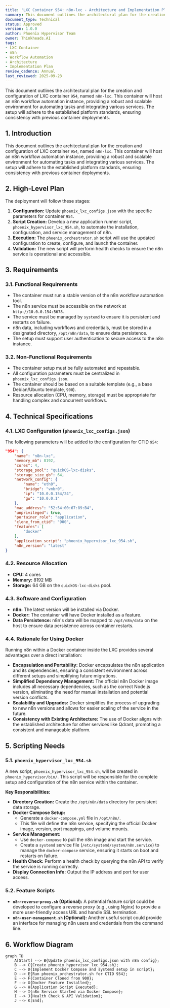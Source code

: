 ```yaml
---
title: 'LXC Container 954: n8n-lxc - Architecture and Implementation Plan'
summary: This document outlines the architectural plan for the creation and configuration of LXC container 954.
document_type: Technical
status: Approved
version: 1.0.0
author: Phoenix Hypervisor Team
owner: Thinkheads.AI
tags:
- LXC Container
- n8n
- Workflow Automation
- Architecture
- Implementation Plan
review_cadence: Annual
last_reviewed: 2025-09-23
---
```

This document outlines the architectural plan for the creation and configuration of LXC container `954`, named `n8n-lxc`. This container will host an n8n workflow automation instance, providing a robust and scalable environment for automating tasks and integrating various services. The setup will adhere to the established platform standards, ensuring consistency with previous container deployments.

## 1. Introduction

This document outlines the architectural plan for the creation and configuration of LXC container `954`, named `n8n-lxc`. This container will host an n8n workflow automation instance, providing a robust and scalable environment for automating tasks and integrating various services. The setup will adhere to the established platform standards, ensuring consistency with previous container deployments.

## 2. High-Level Plan

The deployment will follow these stages:

1.  **Configuration:** Update `phoenix_lxc_configs.json` with the specific parameters for container `954`.
2.  **Script Creation:** Develop a new application runner script, `phoenix_hypervisor_lxc_954.sh`, to automate the installation, configuration, and service management of n8n.
3.  **Execution:** The `phoenix_orchestrator.sh` script will use the updated configuration to create, configure, and launch the container.
4.  **Validation:** The new script will perform health checks to ensure the n8n service is operational and accessible.

## 3. Requirements

### 3.1. Functional Requirements

- The container must run a stable version of the n8n workflow automation tool.
- The n8n service must be accessible on the network at `http://10.0.0.154:5678`.
- The service must be managed by `systemd` to ensure it is persistent and restarts on failure.
- n8n data, including workflows and credentials, must be stored in a designated directory, `/opt/n8n/data`, to ensure data persistence.
- The setup must support user authentication to secure access to the n8n instance.

### 3.2. Non-Functional Requirements

- The container setup must be fully automated and repeatable.
- All configuration parameters must be centralized in `phoenix_lxc_configs.json`.
- The container should be based on a suitable template (e.g., a base Debian/Ubuntu template, `900`).
- Resource allocation (CPU, memory, storage) must be appropriate for handling complex and concurrent workflows.

## 4. Technical Specifications

### 4.1. LXC Configuration (`phoenix_lxc_configs.json`)

The following parameters will be added to the configuration for CTID `954`:

```json
"954": {
    "name": "n8n-lxc",
    "memory_mb": 8192,
    "cores": 4,
    "storage_pool": "quickOS-lxc-disks",
    "storage_size_gb": 64,
    "network_config": {
        "name": "eth0",
        "bridge": "vmbr0",
        "ip": "10.0.0.154/24",
        "gw": "10.0.0.1"
    },
    "mac_address": "52:54:00:67:89:B4",
    "unprivileged": true,
    "portainer_role": "application",
    "clone_from_ctid": "900",
    "features": [
        "docker"
    ],
    "application_script": "phoenix_hypervisor_lxc_954.sh",
    "n8n_version": "latest"
}
```

### 4.2. Resource Allocation

-   **CPU:** 4 cores
-   **Memory:** 8192 MB
-   **Storage:** 64 GB on the `quickOS-lxc-disks` pool.

### 4.3. Software and Configuration

-   **n8n:** The latest version will be installed via Docker.
-   **Docker:** The container will have Docker installed as a feature.
-   **Data Persistence:** n8n's data will be mapped to `/opt/n8n/data` on the host to ensure data persistence across container restarts.

### 4.4. Rationale for Using Docker

Running n8n within a Docker container inside the LXC provides several advantages over a direct installation:

-   **Encapsulation and Portability:** Docker encapsulates the n8n application and its dependencies, ensuring a consistent environment across different setups and simplifying future migrations.
-   **Simplified Dependency Management:** The official n8n Docker image includes all necessary dependencies, such as the correct Node.js version, eliminating the need for manual installation and potential version conflicts.
-   **Scalability and Upgrades:** Docker simplifies the process of upgrading to new n8n versions and allows for easier scaling of the service in the future.
-   **Consistency with Existing Architecture:** The use of Docker aligns with the established architecture for other services like Qdrant, promoting a consistent and manageable platform.

## 5. Scripting Needs

### 5.1. `phoenix_hypervisor_lxc_954.sh`

A new script, `phoenix_hypervisor_lxc_954.sh`, will be created in `phoenix_hypervisor/bin/`. This script will be responsible for the complete setup and configuration of the n8n service within the container.

**Key Responsibilities:**

-   **Directory Creation:** Create the `/opt/n8n/data` directory for persistent data storage.
-   **Docker Compose Setup:**
    -   Generate a `docker-compose.yml` file in `/opt/n8n/`.
    -   This file will define the n8n service, specifying the official Docker image, version, port mappings, and volume mounts.
-   **Service Management:**
    -   Use `docker-compose` to pull the n8n image and start the service.
    -   Create a `systemd` service file (`/etc/systemd/system/n8n.service`) to manage the `docker-compose` service, ensuring it starts on boot and restarts on failure.
-   **Health Check:** Perform a health check by querying the n8n API to verify the service is running correctly.
-   **Display Connection Info:** Output the IP address and port for user access.

### 5.2. Feature Scripts

-   **`n8n-reverse-proxy.sh` (Optional):** A potential feature script could be developed to configure a reverse proxy (e.g., using Nginx) to provide a more user-friendly access URL and handle SSL termination.
-   **`n8n-user-management.sh` (Optional):** Another useful script could provide an interface for managing n8n users and credentials from the command line.

## 6. Workflow Diagram

```mermaid
graph TD
    A[Start] --> B{Update phoenix_lxc_configs.json with n8n config};
    B --> C{Create phoenix_hypervisor_lxc_954.sh};
    C --> D{Implement Docker Compose and systemd setup in script};
    D --> E{Run phoenix_orchestrator.sh for CTID 954};
    E --> F{Container Cloned from 900};
    F --> G{Docker Feature Installed};
    G --> H{Application Script Executed};
    H --> I{n8n Service Started via Docker Compose};
    I --> J{Health Check & API Validation};
    J --> K[End];
